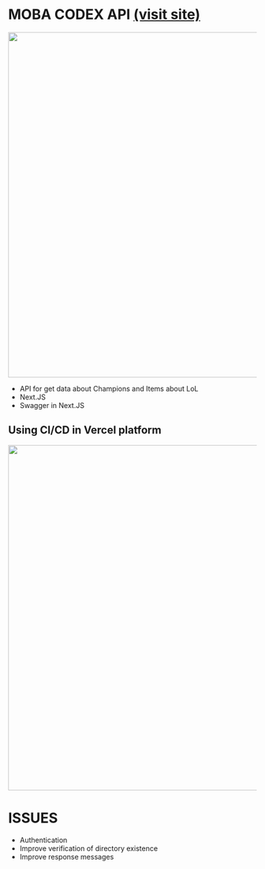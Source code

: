 # MOBA CODEX API [(visit site)](https://www.mobacodex.com)

<div align="center">
  <img src="https://user-images.githubusercontent.com/48114463/171037566-5e2b1f6b-97d1-4289-9174-ac0c0cea699b.png" width="700px"/>
</div>

 - API for get data about Champions and Items about LoL
 - Next.JS
 - Swagger in Next.JS

## Using CI/CD in Vercel platform
<div align="center">
  <img src="https://user-images.githubusercontent.com/48114463/171036755-ddbb45ed-a44c-422c-90b4-d3599020e1e4.png" width="700px"/>
</div>

# ISSUES

 - Authentication
 - Improve verification of directory existence
 - Improve response messages 
